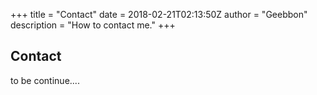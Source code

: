 +++
title = "Contact"
date = 2018-02-21T02:13:50Z
author = "Geebbon"
description = "How to contact me."
+++

## Contact
to be continue....